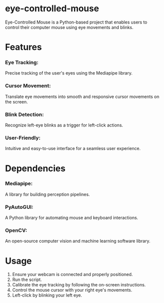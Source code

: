 # eye-controlled-mouse
Eye-Controlled Mouse is a Python-based project that enables users to control their computer mouse using eye movements and blinks. 

# Features
### Eye Tracking: 
Precise tracking of the user's eyes using the Mediapipe library.
### Cursor Movement:
Translate eye movements into smooth and responsive cursor movements on the screen.
### Blink Detection:
Recognize left-eye blinks as a trigger for left-click actions.
### User-Friendly:
Intuitive and easy-to-use interface for a seamless user experience.

# Dependencies
### Mediapipe: 
A library for building perception pipelines.
### PyAutoGUI: 
A Python library for automating mouse and keyboard interactions.
### OpenCV: 
An open-source computer vision and machine learning software library.

# Usage
1. Ensure your webcam is connected and properly positioned.
2. Run the script.
3. Calibrate the eye tracking by following the on-screen instructions.
4. Control the mouse cursor with your right eye's movements.
5. Left-click by blinking your left eye.
